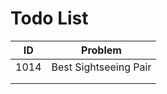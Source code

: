 # Todo List  

| ID   | Problem               |
| ---- | --------------------- |
| 1014 | Best Sightseeing Pair |
|      |
|      |                       |

